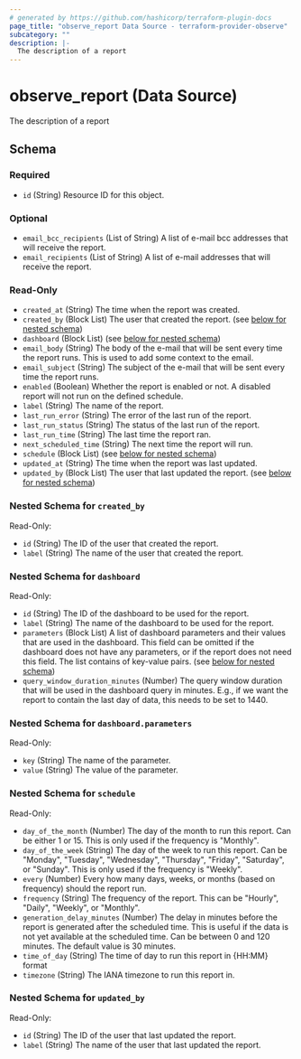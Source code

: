 ```yaml
---
# generated by https://github.com/hashicorp/terraform-plugin-docs
page_title: "observe_report Data Source - terraform-provider-observe"
subcategory: ""
description: |-
  The description of a report
---
```


# observe_report (Data Source)

The description of a report



<!-- schema generated by tfplugindocs -->
## Schema

### Required

- `id` (String) Resource ID for this object.

### Optional

- `email_bcc_recipients` (List of String) A list of e-mail bcc addresses that will receive the report.
- `email_recipients` (List of String) A list of e-mail addresses that will receive the report.

### Read-Only

- `created_at` (String) The time when the report was created.
- `created_by` (Block List) The user that created the report. (see [below for nested schema](#nestedblock--created_by))
- `dashboard` (Block List) (see [below for nested schema](#nestedblock--dashboard))
- `email_body` (String) The body of the e-mail that will be sent every time the report runs. This is used to add some context to the email.
- `email_subject` (String) The subject of the e-mail that will be sent every time the report runs.
- `enabled` (Boolean) Whether the report is enabled or not. A disabled report will not run on the defined schedule.
- `label` (String) The name of the report.
- `last_run_error` (String) The error of the last run of the report.
- `last_run_status` (String) The status of the last run of the report.
- `last_run_time` (String) The last time the report ran.
- `next_scheduled_time` (String) The next time the report will run.
- `schedule` (Block List) (see [below for nested schema](#nestedblock--schedule))
- `updated_at` (String) The time when the report was last updated.
- `updated_by` (Block List) The user that last updated the report. (see [below for nested schema](#nestedblock--updated_by))

<a id="nestedblock--created_by"></a>
### Nested Schema for `created_by`

Read-Only:

- `id` (String) The ID of the user that created the report.
- `label` (String) The name of the user that created the report.


<a id="nestedblock--dashboard"></a>
### Nested Schema for `dashboard`

Read-Only:

- `id` (String) The ID of the dashboard to be used for the report.
- `label` (String) The name of the dashboard to be used for the report.
- `parameters` (Block List) A list of dashboard parameters and their values that are used in the dashboard.
This field can be omitted if the dashboard does not have any parameters, or if the report does not need this field.
The list contains of key-value pairs. (see [below for nested schema](#nestedblock--dashboard--parameters))
- `query_window_duration_minutes` (Number) The query window duration that will be used in the dashboard query in minutes.
E.g., if we want the report to contain the last day of data, this needs to be set to 1440.

<a id="nestedblock--dashboard--parameters"></a>
### Nested Schema for `dashboard.parameters`

Read-Only:

- `key` (String) The name of the parameter.
- `value` (String) The value of the parameter.



<a id="nestedblock--schedule"></a>
### Nested Schema for `schedule`

Read-Only:

- `day_of_the_month` (Number) The day of the month to run this report. Can be either 1 or 15.
This is only used if the frequency is "Monthly".
- `day_of_the_week` (String) The day of the week to run this report. Can be "Monday", "Tuesday", "Wednesday", "Thursday", "Friday", "Saturday", or "Sunday".
This is only used if the frequency is "Weekly".
- `every` (Number) Every how many days, weeks, or months (based on frequency) should the report run.
- `frequency` (String) The frequency of the report. This can be "Hourly", "Daily", "Weekly", or "Monthly".
- `generation_delay_minutes` (Number) The delay in minutes before the report is generated after the scheduled time.
This is useful if the data is not yet available at the scheduled time.
Can be between 0 and 120 minutes. The default value is 30 minutes.
- `time_of_day` (String) The time of day to run this report in {HH:MM} format
- `timezone` (String) The IANA timezone to run this report in.


<a id="nestedblock--updated_by"></a>
### Nested Schema for `updated_by`

Read-Only:

- `id` (String) The ID of the user that last updated the report.
- `label` (String) The name of the user that last updated the report.
